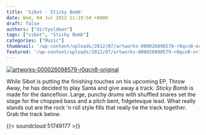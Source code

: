 ```yaml
---
title: 'Sibot - Sticky Bomb'
date: Wed, 04 Jul 2012 11:19:54 +0000
draft: false
authors: ["dirtyoldman"]
tags: ["sibot", "Sticky Bomb"]
categories: ["Music"]
thumbnail: '/wp-content/uploads/2012/07/artworks-000026098579-r0qcn8-original-150x150.jpg'
featured: '/wp-content/uploads/2012/07/artworks-000026098579-r0qcn8-original-304x190.jpg'
---
```


[![](/wp-content/uploads/2012/07/artworks-000026098579-r0qcn8-original-e1341399986506.jpg "artworks-000026098579-r0qcn8-original")](/2012/07/04/sibot-sticky-bomb/artworks-000026098579-r0qcn8-original/)

While Sibot is putting the finishing touches on his upcoming EP, Throw Away, he has decided to play Santa and give away a track. _Sticky Bomb_ is made for the dancefloor. Large, punchy drums with shuffled snares set the stage for the chopped bass and a pitch bent, fidgetesque lead. What really stands out are the rock 'n roll style fills that really tie the track together. Grab the track below.

{{< soundcloud 51749177 >}}
